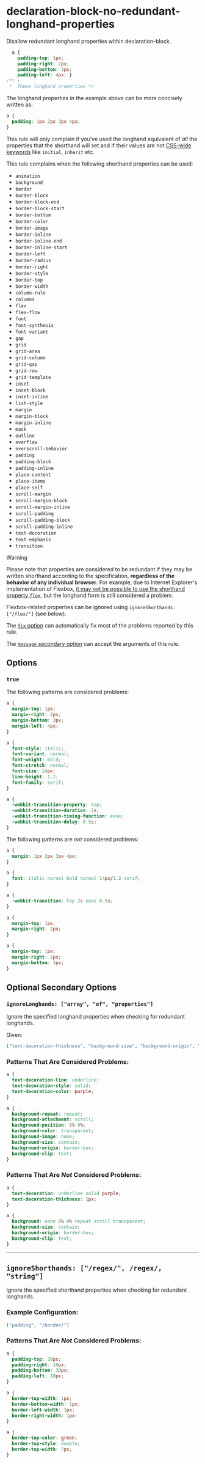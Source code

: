 # declaration-block-no-redundant-longhand-properties

Disallow redundant longhand properties within declaration-block.

<!-- prettier-ignore -->
```css
  a {
    padding-top: 1px;
    padding-right: 2px;
    padding-bottom: 3px;
    padding-left: 4px; }
/** ↑
 *  These longhand properties */
```

The longhand properties in the example above can be more concisely written as:

<!-- prettier-ignore -->
```css
a {
  padding: 1px 2px 3px 4px;
}
```

This rule will only complain if you've used the longhand equivalent of _all_ the properties that the shorthand will set and if their values are not [CSS-wide keywords](https://www.w3.org/TR/css-values/#common-keywords) like `initial`, `inherit` etc.

This rule complains when the following shorthand properties can be used:

- `animation`
- `background`
- `border`
- `border-block`
- `border-block-end`
- `border-block-start`
- `border-bottom`
- `border-color`
- `border-image`
- `border-inline`
- `border-inline-end`
- `border-inline-start`
- `border-left`
- `border-radius`
- `border-right`
- `border-style`
- `border-top`
- `border-width`
- `column-rule`
- `columns`
- `flex`
- `flex-flow`
- `font`
- `font-synthesis`
- `font-variant`
- `gap`
- `grid`
- `grid-area`
- `grid-column`
- `grid-gap`
- `grid-row`
- `grid-template`
- `inset`
- `inset-block`
- `inset-inline`
- `list-style`
- `margin`
- `margin-block`
- `margin-inline`
- `mask`
- `outline`
- `overflow`
- `overscroll-behavior`
- `padding`
- `padding-block`
- `padding-inline`
- `place-content`
- `place-items`
- `place-self`
- `scroll-margin`
- `scroll-margin-block`
- `scroll-margin-inline`
- `scroll-padding`
- `scroll-padding-block`
- `scroll-padding-inline`
- `text-decoration`
- `text-emphasis`
- `transition`

> [!WARNING]
> Please note that properties are considered to be redundant if they may be written shorthand according to the specification, **regardless of the behavior of any individual browser**. For example, due to Internet Explorer's implementation of Flexbox, [it may not be possible to use the shorthand property `flex`](https://github.com/philipwalton/flexbugs#flexbug-8), but the longhand form is still considered a problem.

Flexbox-related properties can be ignored using `ignoreShorthands: ["/flex/"]` (see below).

The [`fix` option](../../../docs/user-guide/options.md#fix) can automatically fix most of the problems reported by this rule.

The [`message` secondary option](../../../docs/user-guide/configure.md#message) can accept the arguments of this rule.

## Options

### `true`

The following patterns are considered problems:

<!-- prettier-ignore -->
```css
a {
  margin-top: 1px;
  margin-right: 2px;
  margin-bottom: 3px;
  margin-left: 4px;
}
```

<!-- prettier-ignore -->
```css
a {
  font-style: italic;
  font-variant: normal;
  font-weight: bold;
  font-stretch: normal;
  font-size: 14px;
  line-height: 1.2;
  font-family: serif;
}
```

<!-- prettier-ignore -->
```css
a {
  -webkit-transition-property: top;
  -webkit-transition-duration: 2s;
  -webkit-transition-timing-function: ease;
  -webkit-transition-delay: 0.5s;
}
```

The following patterns are _not_ considered problems:

<!-- prettier-ignore -->
```css
a {
  margin: 1px 2px 3px 4px;
}
```

<!-- prettier-ignore -->
```css
a {
  font: italic normal bold normal 14px/1.2 serif;
}
```

<!-- prettier-ignore -->
```css
a {
  -webkit-transition: top 2s ease 0.5s;
}
```

<!-- prettier-ignore -->
```css
a {
  margin-top: 1px;
  margin-right: 2px;
}
```

<!-- prettier-ignore -->
```css
a {
  margin-top: 1px;
  margin-right: 2px;
  margin-bottom: 3px;
}
```

## Optional Secondary Options

### `ignoreLonghands: ["array", "of", "properties"]`
Ignore the specified longhand properties when checking for redundant longhands.

Given:

<!-- prettier-ignore -->
```json
["text-decoration-thickness", "background-size", "background-origin", "background-clip"]
```

### Patterns That Are Considered Problems:
<!-- prettier-ignore -->
```css
a {
  text-decoration-line: underline;
  text-decoration-style: solid;
  text-decoration-color: purple;
}
```

<!-- prettier-ignore -->
```css
a {
  background-repeat: repeat;
  background-attachment: scroll;
  background-position: 0% 0%;
  background-color: transparent;
  background-image: none;
  background-size: contain;
  background-origin: border-box;
  background-clip: text;
}
```

### Patterns That Are *Not* Considered Problems:
<!-- prettier-ignore -->
```css
a {
  text-decoration: underline solid purple;
  text-decoration-thickness: 1px;
}
```

<!-- prettier-ignore -->
```css
a {
  background: none 0% 0% repeat scroll transparent;
  background-size: contain;
  background-origin: border-box;
  background-clip: text;
}
```

---

## `ignoreShorthands: ["/regex/", /regex/, "string"]`
Ignore the specified shorthand properties when checking for redundant longhands.

### Example Configuration:
```json
["padding", "/border/"]
```

### Patterns That Are *Not* Considered Problems:
<!-- prettier-ignore -->
```css
a {
  padding-top: 20px;
  padding-right: 10px;
  padding-bottom: 30px;
  padding-left: 10px;
}
```

<!-- prettier-ignore -->
```css
a {
  border-top-width: 1px;
  border-bottom-width: 1px;
  border-left-width: 1px;
  border-right-width: 1px;
}
```

<!-- prettier-ignore -->
```css
a {
  border-top-color: green;
  border-top-style: double;
  border-top-width: 7px;
}
```

